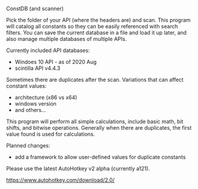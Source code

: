 ConstDB (and scanner)

Pick the folder of your API (where the headers are) and scan.  This program will catalog all constants so they can be easily referenced with search filters.  You can save the current database in a file and load it up later, and also manage multiple databases of multiple APIs.

Currently included API databases:

* Windoes 10 API - as of 2020 Aug
* scintilla API v4.4.3

Sometimes there are duplicates after the scan.  Variations that can affect constant values:

* architecture (x86 vs x64)
* windows version
* and others...

This program will perform all simple calculations, include basic math, bit shifts, and bitwise operations.  Generally when there are duplicates, the first value found is used for calculations.

Planned changes:

* add a framework to allow user-defined values for duplicate constants

Please use the latest AutoHotkey v2 alpha (currently a121).

https://www.autohotkey.com/download/2.0/
